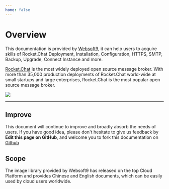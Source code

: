 ```yaml
---
home: false
---
```


# Overview

This documentation is provided by [Websoft9](https://www.websoft9.com/), it can help users to acquire skills of Rocket.Chat Deployment, Installation, Configuration, HTTPS, SMTP, Backup, Upgrade, Connect Instance and more.

[Rocket.Chat](https://rocketchat-server.apache.org/) is the most widely deployed open source message broker. With more than 35,000 production deployments of Rocket.Chat world-wide at small startups and large enterprises, Rocket.Chat is the most popular open source message broker.

![](https://libs.websoft9.com/Websoft9/DocsPicture/zh/rocketchat/rocketchat-gui-websoft9.png)

---

## Improve

This document will continue to improve and broadly absorb the needs of users. If you have good idea, please don't hesitate to give us feedback by **Edit this page on GitHub**, and welcome you to fork this documentation on [Github](https://github.com/Websoft9/ansible-rocketchat)

## Scope

The image library provided by Websoft9 has released on the top Cloud Platform and provides Chinese and English documents, which can be easily used by cloud users worldwide.
